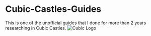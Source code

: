 # Cubic-Castles-Guides
This is one of the unofficial guides that I done for more than 2 years researching in Cubic Castles.
![Cubic Logo](https://user-images.githubusercontent.com/71716743/93987091-b4a96980-fdb9-11ea-8a85-6d70c1699c6d.jpg)
